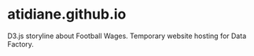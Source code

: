 # atidiane.github.io
D3.js storyline about Football Wages. Temporary website hosting for Data Factory.
